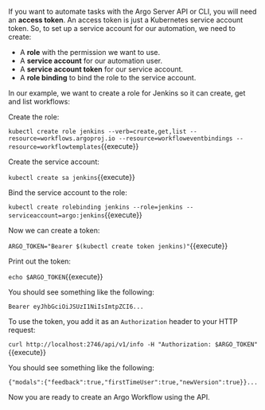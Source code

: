 If you want to automate tasks with the Argo Server API or CLI, you will need an **access token**. An access token is
just a Kubernetes service account token. So, to set up a service account for our automation, we need to create:

* A **role** with the permission we want to use.
* A **service account** for our automation user.
* A **service account token** for our service account.
* A **role binding** to bind the role to the service account.

In our example, we want to create a role for Jenkins so it can create, get and list workflows:

Create the role:

`kubectl create role jenkins --verb=create,get,list --resource=workflows.argoproj.io --resource=workfloweventbindings --resource=workflowtemplates`{{execute}}

Create the service account:

`kubectl create sa jenkins`{{execute}}

Bind the service account to the role:

`kubectl create rolebinding jenkins --role=jenkins --serviceaccount=argo:jenkins`{{execute}}

Now we can create a token:

`ARGO_TOKEN="Bearer $(kubectl create token jenkins)"`{{execute}}

Print out the token:

`echo $ARGO_TOKEN`{{execute}}

You should see something like the following:

```
Bearer eyJhbGciOiJSUzI1NiIsImtpZCI6...
```

To use the token, you add it as an `Authorization` header to your HTTP request:

`curl http://localhost:2746/api/v1/info -H "Authorization: $ARGO_TOKEN"`{{execute}}

You should see something like the following:

```
{"modals":{"feedback":true,"firstTimeUser":true,"newVersion":true}}...
```

Now you are ready to create an Argo Workflow using the API.
